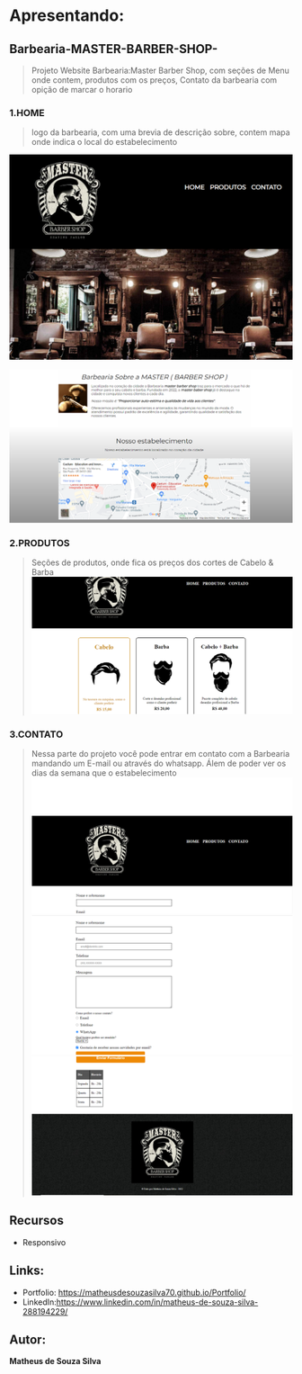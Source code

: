 # Apresentando:
## Barbearia-MASTER-BARBER-SHOP-
> Projeto Website Barbearia:Master Barber Shop, com seções de Menu onde contem, produtos com os preços, Contato da barbearia com opição de marcar o horario
### 1.HOME
>logo da barbearia, com uma brevia de descrição sobre, contem mapa onde indica o local do estabelecimento
<img src="https://github.com/MatheusdeSouzaSilva70/Barbearia-MASTER-BARBER-SHOP-/blob/main/projet/Barbearia%20MASTER%20(%20BARBER%20SHOP%20)1.png" alt="Home do website">


![Home do projeto com carrinho aberto](https://github.com/MatheusdeSouzaSilva70/Barbearia-MASTER-BARBER-SHOP-/blob/main/projet/Barbearia%20MASTER%20(%20BARBER%20SHOP%20)2.png)

### 2.PRODUTOS
> Seções de produtos, onde fica os preços dos cortes de Cabelo & Barba
![Imput do search aberto](https://github.com/MatheusdeSouzaSilva70/Barbearia-MASTER-BARBER-SHOP-/blob/main/projet/Barbearia%20MASTER%20(%20BARBER%20SHOP%20)3.png)

### 3.CONTATO
> Nessa parte do projeto você pode entrar em contato com a Barbearia mandando um E-mail ou através do whatsapp. Álem de poder ver os dias da semana que o estabelecimento
![Menu de produtos](https://github.com/MatheusdeSouzaSilva70/Barbearia-MASTER-BARBER-SHOP-/blob/main/projet/Barbearia%20MASTER%20(%20BARBER%20SHOP%20)4.png)
![Menu de produtos](https://github.com/MatheusdeSouzaSilva70/Barbearia-MASTER-BARBER-SHOP-/blob/main/projet/Barbearia%20MASTER%20(%20BARBER%20SHOP%20)5.png)
![Menu de produtos](https://github.com/MatheusdeSouzaSilva70/Barbearia-MASTER-BARBER-SHOP-/blob/main/projet/Barbearia%20MASTER%20(%20BARBER%20SHOP%20)6.png)


## Recursos
- Responsivo

## Links:
- Portfolio: https://matheusdesouzasilva70.github.io/Portfolio/
- LinkedIn:https://www.linkedin.com/in/matheus-de-souza-silva-288194229/

## Autor:
**Matheus de Souza Silva**
